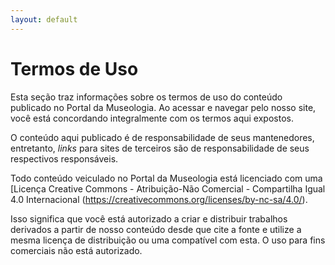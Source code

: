 ```yaml
---
layout: default
---
```


# Termos de Uso

Esta seção traz informações sobre os termos de uso do conteúdo publicado no Portal da Museologia. Ao acessar e navegar pelo nosso site, você está concordando integralmente com os termos aqui expostos.

O conteúdo aqui publicado é de responsabilidade de seus mantenedores, entretanto, *links* para sites de terceiros são de responsabilidade de seus respectivos responsáveis.

Todo conteúdo veiculado no Portal da Museologia está licenciado com uma [Licença Creative Commons - Atribuição-Não Comercial - Compartilha Igual 4.0 Internacional
(https://creativecommons.org/licenses/by-nc-sa/4.0/).

Isso significa que você está autorizado a criar e distribuir trabalhos derivados a partir de nosso conteúdo desde que cite a fonte e utilize a mesma licença de distribuição ou uma compatível com esta. O uso para fins comerciais não está autorizado.
